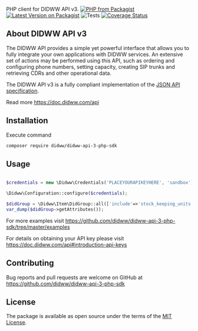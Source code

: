 PHP client for DIDWW API v3.
[![PHP from Packagist](https://img.shields.io/packagist/php-v/didww/didww-api-3-php-sdk.svg)](https://packagist.org/packages/didww/didww-api-3-php-sdk)
[![Latest Version on Packagist](https://img.shields.io/packagist/v/didww/didww-api-3-php-sdk.svg)](https://packagist.org/packages/didww/didww-api-3-php-sdk)
![Tests](https://github.com/didww/didww-api-3-php-sdk/workflows/Tests/badge.svg)
[![Coverage Status](https://coveralls.io/repos/github/didww/didww-api-3-php-sdk/badge.svg?branch=master)](https://coveralls.io/github/didww/didww-api-3-php-sdk?branch=master)

About DIDWW API v3
-----

The DIDWW API provides a simple yet powerful interface that allows you to fully integrate your own applications with DIDWW services. An extensive set of actions may be performed using this API, such as ordering and configuring phone numbers, setting capacity, creating SIP trunks and retrieving CDRs and other operational data.

The DIDWW API v3 is a fully compliant implementation of the [JSON API specification](http://jsonapi.org/format/).

Read more https://doc.didww.com/api

## Installation

Execute command

```sh
composer require didww/didww-api-3-php-sdk
```

## Usage

```php

$credentials = new \Didww\Credentials('PLACEYOURAPIKEYHERE', 'sandbox');

\Didww\Configuration::configure($credentials);

$didGroup = \Didww\Item\DidGroup::all(['include'=>'stock_keeping_units', 'filter' => ['area_name' => 'Acapulco']])->getData()[0];
var_dump($didGroup->getAttributes());
```

For more examples visit https://github.com/didww/didww-api-3-php-sdk/tree/master/examples

For details on obtaining your API key please visit https://doc.didww.com/api#introduction-api-keys

## Contributing

Bug reports and pull requests are welcome on GitHub at https://github.com/didww/didww-api-3-php-sdk

## License

The package is available as open source under the terms of the [MIT License](https://opensource.org/licenses/MIT).
